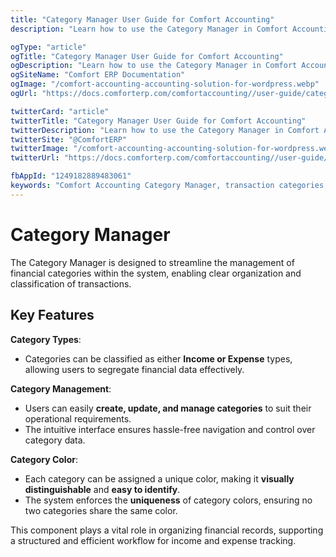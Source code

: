 ```yaml
---
title: "Category Manager User Guide for Comfort Accounting"
description: "Learn how to use the Category Manager in Comfort Accounting to organize transactions, set up expense and income categories, and manage your financial categorization system."

ogType: "article"
ogTitle: "Category Manager User Guide for Comfort Accounting"
ogDescription: "Learn how to use the Category Manager in Comfort Accounting to organize transactions, set up expense and income categories, and manage your financial categorization system."
ogSiteName: "Comfort ERP Documentation"
ogImage: "/comfort-accounting-accounting-solution-for-wordpress.webp"
ogUrl: "https://docs.comforterp.com/comfortaccounting//user-guide/category-manager"

twitterCard: "article"
twitterTitle: "Category Manager User Guide for Comfort Accounting"
twitterDescription: "Learn how to use the Category Manager in Comfort Accounting to organize transactions, set up expense and income categories, and manage your financial categorization system."
twitterSite: "@ComfortERP"
twitterImage: "/comfort-accounting-accounting-solution-for-wordpress.webp"
twitterUrl: "https://docs.comforterp.com/comfortaccounting//user-guide/category-manager"

fbAppId: "1249182889483061"
keywords: "Comfort Accounting Category Manager, transaction categories, expense categories, income categories, account categories, category setup, financial categorization, transaction organization, chart of accounts, category hierarchy"
---
```


# Category Manager

The Category Manager is designed to streamline the management of financial categories within the system, enabling clear organization and classification of transactions.

## Key Features ##

**Category Types**:
+ Categories can be classified as either **Income or Expense** types, allowing users to segregate financial data effectively.

**Category Management**:
+ Users can easily **create, update, and manage categories** to suit their operational requirements.
+ The intuitive interface ensures hassle-free navigation and control over category data.

**Category Color**:
+ Each category can be assigned a unique color, making it **visually distinguishable** and **easy to identify**.
+ The system enforces the **uniqueness** of category colors, ensuring no two categories share the same color.

This component plays a vital role in organizing financial records, supporting a structured and efficient workflow for income and expense tracking.